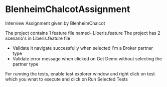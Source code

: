 # BlenheimChalcotAssignment
Interview Assignment given by BlenheimChalcot


The project contains 1 feature file named- Liberis.feature
The project has 2 scenario's in Liberis.feature file
- Validate it navigate successfully when selected I'm a Broker partner type
- Validate error message when clicked on Get Demo without selecting the partner type

For running the tests, enable test explorer window and right click on test which you wnat to execute and click on Run Selected Tests 
